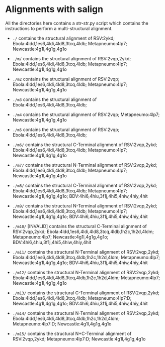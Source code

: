 # Alignments with salign
All the directories here contains a str-str.py script which contains the 
instructions to perform a multi-structural alignment.

 + `./` contains the structural alignment of RSV:2ykd; Ebola:4ldd,1es6,4ldi,4ld8,3tcq,4ldb; Metapneumo:4lp7; Newcastle:4g1l,4g1g,4g1o

 + `./m/` contains the structural alignment of RSV:2vqp,2ykd; Ebola:4ldd,1es6,4ldi,4ld8,3tcq,4ldb; Metapneumo:4lp7; Newcastle:4g1l,4g1g,4g1o

 + `./m2` contains the structural alignment of RSV:2vqp; Ebola:4ldd,1es6,4ldi,4ld8,3tcq,4ldb; Metapneumo:4lp7; Newcastle:4g1l,4g1g,4g1o

 + `./m3` contains the structural alignment of Ebola:4ldd,1es6,4ldi,4ld8,3tcq,4ldb; 
 
 + `./m4` contains the structural alignment of RSV:2vqp; Metapneumo:4lp7; Newcastle:4g1l,4g1g,4g1o

 + `./m5` contains the structural alignment of RSV:2vqp; Ebola:4ldd,1es6,4ldi,4ld8,3tcq,4ldb; 

 + `./m6/` contains the structural C-Terminal alignment of RSV:2vqp,2ykd; Ebola:4ldd,1es6,4ldi,4ld8,3tcq,4ldb; Metapneumo:4lp7; Newcastle:4g1l,4g1g,4g1o

 + `./m7/` contains the structural N-Terminal alignment of RSV:2vqp,2ykd; Ebola:4ldd,1es6,4ldi,4ld8,3tcq,4ldb; Metapneumo:4lp7; Newcastle:4g1l,4g1g,4g1o

 + `./m8/` contains the structural C-Terminal alignment of RSV:2vqp,2ykd; Ebola:4ldd,1es6,4ldi,4ld8,3tcq,4ldb; Metapneumo:4lp7; Newcastle:4g1l,4g1g,4g1o; BDV:4hi6,4hiu,3f1j,4hi5,4hiw,4hiy,4hit

 + `./m9/` contains the structural N-Terminal alignment of RSV:2vqp,2ykd; Ebola:4ldd,1es6,4ldi,4ld8,3tcq,4ldb; Metapneumo:4lp7; Newcastle:4g1l,4g1g,4g1o; BDV:4hi6,4hiu,3f1j,4hi5,4hiw,4hiy,4hit

 + `./m10/` [INVALID] contains the structural C-Terminal alignment of RSV:2vqp,2ykd; Ebola:4ldd,1es6,4ldi,4ld8,3tcq,4ldb,1h2c,1h2d,4ldm; Metapneumo:4lp7; Newcastle:4g1l,4g1g,4g1o; BDV:4hi6,4hiu,3f1j,4hi5,4hiw,4hiy,4hit

 + `./m11/` contains the structural N-Terminal alignment of RSV:2vqp,2ykd; Ebola:4ldd,1es6,4ldi,4ld8,3tcq,4ldb,1h2c,1h2d,4ldm; Metapneumo:4lp7; Newcastle:4g1l,4g1g,4g1o; BDV:4hi6,4hiu,3f1j,4hi5,4hiw,4hiy,4hit

 + `./m12/` contains the structural N-Terminal alignment of RSV:2vqp,2ykd; Ebola:4ldd,1es6,4ldi,4ld8,3tcq,4ldb,1h2c,1h2d,4ldm; Metapneumo:4lp7; Newcastle:4g1l,4g1g,4g1o

 + `./m13/` contains the structural C-Terminal alignment of RSV:2vqp,2ykd; Ebola:4ldd,1es6,4ldi,4ld8,3tcq,4ldb; Metapneumo:4lp7:D; Newcastle:4g1l,4g1g,4g1o; BDV:4hi6,4hiu,3f1j,4hi5,4hiw,4hiy,4hit

 + `./m14/` contains the structural N-Terminal alignment of RSV:2vqp,2ykd; Ebola:4ldd,1es6,4ldi,4ld8,3tcq,4ldb,1h2c,1h2d,4ldm; Metapneumo:4lp7:D; Newcastle:4g1l,4g1g,4g1o

 + `./m15/` contains the structural N+C-Terminal alignment of RSV:2vqp,2ykd; Metapneumo:4lp7:D; Newcastle:4g1l,4g1g,4g1o
